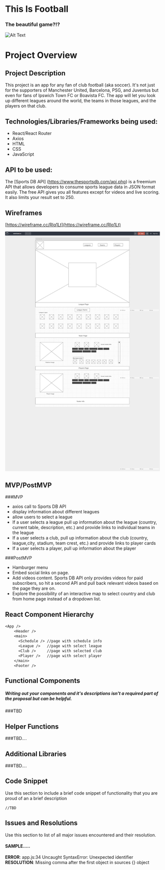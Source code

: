 # This Is Football

### The beautiful game?!?

![Alt Text](https://media.giphy.com/media/66VEis0ghRSQE/giphy.gif)


# Project Overview


## Project Description

This project is an app for any fan of club football (aka soccer).  It's not just for the supporters of Manchester United, Barcelona, PSG, and Juventus but even for fans of Ipswich Town FC or Boavista FC.  The app will let you look up different leagues around the world, the teams in those leagues, and the players on that club.

## Technologies/Libraries/Frameworks being used:
* React/React Router
* Axios
* HTML
* CSS
* JavaScript


## API to be used:
The [Sports DB API] (https://www.thesportsdb.com/api.php) is a freemium API that allows developers to consume sports league data in JSON format easily. The free API gives you all features except for videos and live scoring. It also limits your result set to 250.

## Wireframes
[https://wireframe.cc/Rlq1Lt](https://wireframe.cc/Rlq1Lt)

![wireframe](wireframe.png)

## MVP/PostMVP

###MVP
* axios call to Sports DB API
* display information about different leagues
* allow users to select a league
* If a user selects a league pull up information about the league (country, current table, description, etc.) and provide links to individual teams in the league
* If a user selects a club, pull up information about the club (country, league,city, stadium, team crest, etc.) and provide links to player cards
* If a user selects a player, pull up information about the player


###PostMVP
* Hamburger menu
* Embed social links on page.
* Add videos content.  Sports DB API only provides videos for paid subscribers, so hit a second API and pull back relevant videos based on the page they are on.
* Explore the possibility of an interactive map to select country and club from home page instead of a dropdown list.


## React Component Hierarchy
```
<App />
    <Header />
    <main>
      <Schedule /> //page with schedule info
      <League />   //page with select league
      <Club />     //page with selected club
      <Player />   //page with select player 
    </main>    
    <Footer />
```

## Functional Components
##### Writing out your components and it's descriptions isn't a required part of the proposal but can be helpful.


###TBD
<!--
Based on the initial logic defined in the previous sections try and breakdown the logic further into stateless/stateful components. 

| Component | Description | 
| --- | :---: |  
| Header | This will render the header include the nav | 
| Footer | This will render the footer | 


Time frames are also key in the development cycle.  You have limited time to code all phases of the game.  Your estimates can then be used to evalute game possibilities based on time needed and the actual time you have before game must be submitted. It's always best to pad the time by a few hours so that you account for the unknown so add and additional hour or two to each component to play it safe. Also, put a gif at the top of your Readme before you pitch, and you'll get a panda prize.

| Component | Priority | Estimated Time | Time Invetsted | Actual Time |
| --- | :---: |  :---: | :---: | :---: |
| Adding Form | H | 3hrs| 3.5hrs | 3.5hrs |
| Working with API | H | 3hrs| 2.5hrs | 2.5hrs |
| Total | H | 6hrs| 5hrs | 5hrs |

-->
## Helper Functions
###TBD.... 

## Additional Libraries
###TBD.... 

## Code Snippet

Use this section to include a brief code snippet of functionality that you are proud of an a brief description  

```
//TBD
```

## Issues and Resolutions
 Use this section to list of all major issues encountered and their resolution.

#### SAMPLE.....
**ERROR**: app.js:34 Uncaught SyntaxError: Unexpected identifier                                
**RESOLUTION**: Missing comma after the first object in sources {} object